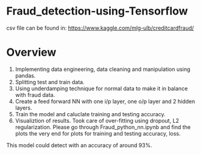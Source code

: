 # Fraud_detection-using-Tensorflow
csv file can be found in:
https://www.kaggle.com/mlg-ulb/creditcardfraud/
# Overview
1. Implementing data engineering, data cleaning and manipulation using pandas.
2. Splitting test and train data.
3. Using underdamping technique for normal data to make it in balance with fraud data.
4. Create a feed forward NN with one i/p layer, one o/p layer and 2 hidden layers.
5. Train the model and caluclate training and testing accuracy.
6. Visualiztion of results.
Took care of over-fitting using dropout, L2 regularization.
Please go through Fraud_python_nn.ipynb and find the plots the very end for plots for training and testing accuracy, loss.

This model could detect with an accuracy of around 93%.
